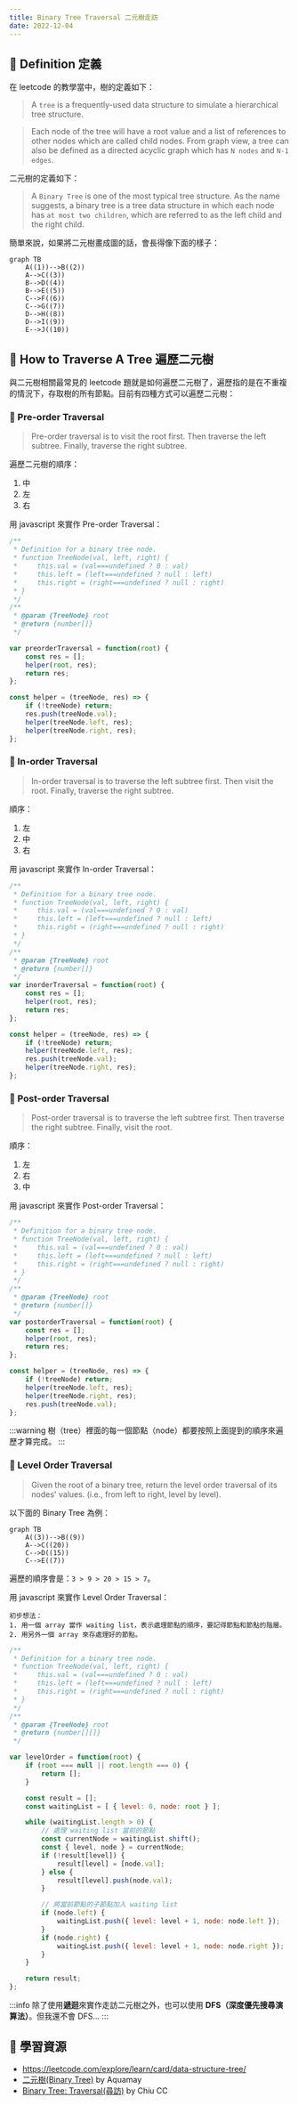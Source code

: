 ```yaml
---
title: Binary Tree Traversal 二元樹走訪
date: 2022-12-04
---
```


## 🐳 Definition 定義

在 leetcode 的教學當中，樹的定義如下：

> A `tree` is a frequently-used data structure to simulate a hierarchical tree structure.

> Each node of the tree will have a root value and a list of references to other nodes which are called child nodes. From graph view, a tree can also be defined as a directed acyclic graph which has `N nodes` and `N-1 edges`.

二元樹的定義如下：

> A `Binary Tree` is one of the most typical tree structure. As the name suggests, a binary tree is a tree data structure in which each node has `at most two children`, which are referred to as the left child and the right child.

簡單來說，如果將二元樹畫成圖的話，會長得像下面的樣子：

```mermaid
graph TB
    A((1))-->B((2))
    A-->C((3))
    B-->D((4))
    B-->E((5))
    C-->F((6))
    C-->G((7))
    D-->H((8))
    D-->I((9))
    E-->J((10))
```

## 🐳 How to Traverse A Tree 遍歷二元樹

與二元樹相關最常見的 leetcode 題就是如何遍歷二元樹了，遍歷指的是在不重複的情況下，存取樹的所有節點。目前有四種方式可以遍歷二元樹：

### 🦀 Pre-order Traversal

> Pre-order traversal is to visit the root first. Then traverse the left subtree. Finally, traverse the right subtree.

遍歷二元樹的順序：
1. 中
2. 左
3. 右

用 javascript 來實作 Pre-order Traversal：
```javascript
/**
 * Definition for a binary tree node.
 * function TreeNode(val, left, right) {
 *     this.val = (val===undefined ? 0 : val)
 *     this.left = (left===undefined ? null : left)
 *     this.right = (right===undefined ? null : right)
 * }
 */
/**
 * @param {TreeNode} root
 * @return {number[]}
 */

var preorderTraversal = function(root) {
    const res = [];
    helper(root, res);
    return res;
};

const helper = (treeNode, res) => {
    if (!treeNode) return;
    res.push(treeNode.val);
    helper(treeNode.left, res);
    helper(treeNode.right, res);
};
```

### 🦀 In-order Traversal

> In-order traversal is to traverse the left subtree first. Then visit the root. Finally, traverse the right subtree.

順序：
1. 左
2. 中
3. 右

用 javascript 來實作 In-order Traversal：
```javascript
/**
 * Definition for a binary tree node.
 * function TreeNode(val, left, right) {
 *     this.val = (val===undefined ? 0 : val)
 *     this.left = (left===undefined ? null : left)
 *     this.right = (right===undefined ? null : right)
 * }
 */
/**
 * @param {TreeNode} root
 * @return {number[]}
 */
var inorderTraversal = function(root) {
    const res = [];
    helper(root, res);
    return res;
};

const helper = (treeNode, res) => {
    if (!treeNode) return;
    helper(treeNode.left, res);
    res.push(treeNode.val);
    helper(treeNode.right, res);
};
```

### 🦀 Post-order Traversal

> Post-order traversal is to traverse the left subtree first. Then traverse the right subtree. Finally, visit the root.

順序：
1. 左
2. 右
3. 中

用 javascript 來實作 Post-order Traversal：
```javascript
/**
 * Definition for a binary tree node.
 * function TreeNode(val, left, right) {
 *     this.val = (val===undefined ? 0 : val)
 *     this.left = (left===undefined ? null : left)
 *     this.right = (right===undefined ? null : right)
 * }
 */
/**
 * @param {TreeNode} root
 * @return {number[]}
 */
var postorderTraversal = function(root) {
    const res = [];
    helper(root, res);
    return res;
};

const helper = (treeNode, res) => {
    if (!treeNode) return;
    helper(treeNode.left, res);
    helper(treeNode.right, res);
    res.push(treeNode.val);
};
```

:::warning
樹（tree）裡面的每一個節點（node）都要按照上面提到的順序來遍歷才算完成。
:::

### 🦀 Level Order Traversal

> Given the root of a binary tree, return the level order traversal of its nodes' values. (i.e., from left to right, level by level).

以下面的 Binary Tree 為例：

```mermaid
graph TB
    A((3))-->B((9))
    A-->C((20))
    C-->D((15))
    C-->E((7))
```

遍歷的順序會是：`3 > 9 > 20 > 15 > 7`。

用 javascript 來實作 Level Order Traversal：

```
初步想法：
1. 用一個 array 當作 waiting list，表示處理節點的順序，要記得節點和節點的階層。
2. 用另外一個 array 來存處理好的節點。
```

```javascript
/**
 * Definition for a binary tree node.
 * function TreeNode(val, left, right) {
 *     this.val = (val===undefined ? 0 : val)
 *     this.left = (left===undefined ? null : left)
 *     this.right = (right===undefined ? null : right)
 * }
 */
/**
 * @param {TreeNode} root
 * @return {number[][]}
 */

var levelOrder = function(root) {
    if (root === null || root.length === 0) {
        return [];
    }

    const result = [];
    const waitingList = [ { level: 0, node: root } ];

    while (waitingList.length > 0) {
        // 處理 waiting list 當前的節點
        const currentNode = waitingList.shift();
        const { level, node } = currentNode;
        if (!result[level]) {
            result[level] = [node.val];
        } else {
            result[level].push(node.val);
        }

        // 將當前節點的子節點加入 waiting list
        if (node.left) {
            waitingList.push({ level: level + 1, node: node.left });
        }       
        if (node.right) {
            waitingList.push({ level: level + 1, node: node.right });
        }
    }

    return result;
};
```

:::info
除了使用**遞迴**來實作走訪二元樹之外，也可以使用 **DFS（深度優先搜尋演算法）**。但我還不會 DFS...
:::

## 🐳 學習資源
- https://leetcode.com/explore/learn/card/data-structure-tree/
- [二元樹(Binary Tree)](https://hackmd.io/@Aquamay/HyCgHXfid) by Aquamay
- [Binary Tree: Traversal(尋訪)](http://alrightchiu.github.io/SecondRound/binary-tree-traversalxun-fang.html) by Chiu CC
